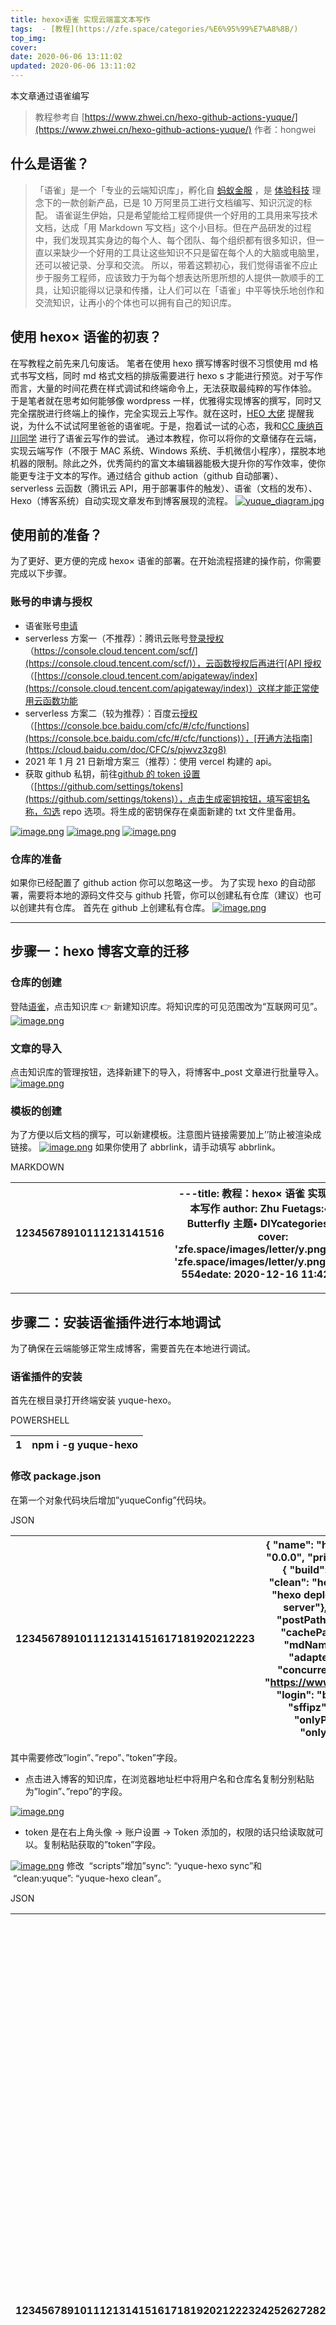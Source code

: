 ```yaml
---
title: hexo×语雀 实现云端富文本写作
tags:  - [教程](https://zfe.space/categories/%E6%95%99%E7%A8%8B/)
top_img:
cover:
date: 2020-06-06 13:11:02
updated: 2020-06-06 13:11:02
---
```


本文章通过语雀编写

> 教程参考自 [https://www.zhwei.cn/hexo-github-actions-yuque/](https://www.zhwei.cn/hexo-github-actions-yuque/)
> 作者：hongwei

## 什么是语雀？

> 「语雀」是一个「专业的云端知识库」，孵化自 [蚂蚁金服](https://www.antfin.com/?deer_tracert_token=cc478126-c93a-459b-a448-dd41de67f2d4) ，是 [体验科技](https://www.yuque.com/yubo/explore/tcaywl?deer_tracert_token=cc478126-c93a-459b-a448-dd41de67f2d4) 理念下的一款创新产品，已是 10 万阿里员工进行文档编写、知识沉淀的标配。
> 语雀诞生伊始，只是希望能给工程师提供一个好用的工具用来写技术文档，达成「用 Markdown 写文档」这个小目标。但在产品研发的过程中，我们发现其实身边的每个人、每个团队、每个组织都有很多知识，但一直以来缺少一个好用的工具让这些知识不只是留在每个人的大脑或电脑里，还可以被记录、分享和交流。
> 所以，带着这颗初心，我们觉得语雀不应止步于服务工程师，应该致力于为每个想表达所思所想的人提供一款顺手的工具，让知识能得以记录和传播，让人们可以在「语雀」中平等快乐地创作和交流知识，让再小的个体也可以拥有自己的知识库。

## 使用 hexo× 语雀的初衷？

在写教程之前先来几句废话。
笔者在使用 hexo 撰写博客时很不习惯使用 md 格式书写文档，同时 md 格式文档的排版需要进行 hexo s 才能进行预览。对于写作而言，大量的时间花费在样式调试和终端命令上，无法获取最纯粹的写作体验。
于是笔者就在思考如何能够像 wordpress 一样，优雅得实现博客的撰写，同时又完全摆脱进行终端上的操作，完全实现云上写作。就在这时，[HEO 大佬](https://blog.zhheo.com/) 提醒我说，为什么不试试阿里爸爸的语雀呢。于是，抱着试一试的心态，我和[CC 康纳百川同学](https://blog.ccknbc.cc/) 进行了语雀云写作的尝试。
通过本教程，你可以将你的文章储存在云端，实现云端写作（不限于 MAC 系统、Windows 系统、手机微信小程序），摆脱本地机器的限制。除此之外，优秀简约的富文本编辑器能极大提升你的写作效率，使你能更专注于文本的写作。通过结合 github action（github 自动部署）、serverless 云函数（腾讯云 API，用于部署事件的触发）、语雀（文档的发布）、Hexo（博客系统）自动实现文章发布到博客展现的流程。
[![yuque_diagram.jpg](https://cdn.nlark.com/yuque/0/2020/jpeg/8391485/1608140651407-830f0a5d-c458-4a02-a12a-dace0324cf07.jpeg#align=left&display=inline&height=171&margin=%5Bobject%20Object%5D&name=yuque_diagram.jpg&originHeight=342&originWidth=1284&size=75855&status=done&style=none&width=642#align=left&display=inline&height=342&margin=%5Bobject%20Object%5D&originHeight=342&originWidth=1284&status=done&style=none&width=1284)](https://cdn.nlark.com/yuque/0/2020/jpeg/8391485/1608140651407-830f0a5d-c458-4a02-a12a-dace0324cf07.jpeg#align=left&display=inline&height=171&margin=%5Bobject%20Object%5D&name=yuque_diagram.jpg&originHeight=342&originWidth=1284&size=75855&status=done&style=none&width=642)

## 使用前的准备？

为了更好、更方便的完成 hexo× 语雀的部署。在开始流程搭建的操作前，你需要完成以下步骤。

### 账号的申请与授权

- 语雀账号[申请](https://www.yuque.com/login?platform=wechat&inviteToken=f6e959505e77f114312173f53ec62f7b2c4ff248e08ed045603ad16d2ecf62ec)
- serverless 方案一（不推荐）：腾讯云账号[登录授权](https://console.cloud.tencent.com/scf/)（[https://console.cloud.tencent.com/scf/](https://console.cloud.tencent.com/scf/)），云函数授权后再进行[API 授权](https://console.cloud.tencent.com/apigateway/index)（[https://console.cloud.tencent.com/apigateway/index](https://console.cloud.tencent.com/apigateway/index)）这样才能正常使用云函数功能
- serverless 方案二（较为推荐）：百度云[授权](https://console.bce.baidu.com/cfc/#/cfc/functions)（[https://console.bce.baidu.com/cfc/#/cfc/functions](https://console.bce.baidu.com/cfc/#/cfc/functions)），[开通方法指南](https://cloud.baidu.com/doc/CFC/s/pjwvz3zg8)
- 2021 年 1 月 21 日新增方案三（推荐）：使用 vercel 构建的 api。
- 获取 github 私钥，前往[github 的 token 设置](https://github.com/settings/tokens)（[https://github.com/settings/tokens](https://github.com/settings/tokens)），点击生成密钥按钮，填写密钥名称，勾选 repo 选项。将生成的密钥保存在桌面新建的 txt 文件里备用。

[![image.png](https://cdn.nlark.com/yuque/0/2020/png/8391485/1608129629797-d1ff130c-137e-4108-b346-b27107848635.png#align=left&display=inline&height=562&margin=%5Bobject%20Object%5D&name=image.png&originHeight=562&originWidth=1264&size=90217&status=done&style=none&width=1264#align=left&display=inline&height=562&margin=%5Bobject%20Object%5D&originHeight=562&originWidth=1264&status=done&style=none&width=1264)](https://cdn.nlark.com/yuque/0/2020/png/8391485/1608129629797-d1ff130c-137e-4108-b346-b27107848635.png#align=left&display=inline&height=562&margin=%5Bobject%20Object%5D&name=image.png&originHeight=562&originWidth=1264&size=90217&status=done&style=none&width=1264)
[![image.png](https://cdn.nlark.com/yuque/0/2020/png/8391485/1608129894558-8142d05c-74fa-4a3e-ba73-bdd37533b797.png#align=left&display=inline&height=437&margin=%5Bobject%20Object%5D&name=image.png&originHeight=437&originWidth=1078&size=63317&status=done&style=none&width=1078#align=left&display=inline&height=437&margin=%5Bobject%20Object%5D&originHeight=437&originWidth=1078&status=done&style=none&width=1078)](https://cdn.nlark.com/yuque/0/2020/png/8391485/1608129894558-8142d05c-74fa-4a3e-ba73-bdd37533b797.png#align=left&display=inline&height=437&margin=%5Bobject%20Object%5D&name=image.png&originHeight=437&originWidth=1078&size=63317&status=done&style=none&width=1078)
[![image.png](https://cdn.nlark.com/yuque/0/2020/png/8391485/1608129954376-28b59063-79f5-40a4-96a1-0ed4f10ce05b.png#align=left&display=inline&height=229&margin=%5Bobject%20Object%5D&name=image.png&originHeight=229&originWidth=1006&size=32842&status=done&style=none&width=1006#align=left&display=inline&height=229&margin=%5Bobject%20Object%5D&originHeight=229&originWidth=1006&status=done&style=none&width=1006)](https://cdn.nlark.com/yuque/0/2020/png/8391485/1608129954376-28b59063-79f5-40a4-96a1-0ed4f10ce05b.png#align=left&display=inline&height=229&margin=%5Bobject%20Object%5D&name=image.png&originHeight=229&originWidth=1006&size=32842&status=done&style=none&width=1006)

### 仓库的准备

如果你已经配置了 github action 你可以忽略这一步。
为了实现 hexo 的自动部署，需要将本地的源码文件交与 github 托管，你可以创建私有仓库（建议）也可以创建共有仓库。
首先在 github 上创建私有仓库。
[![image.png](https://cdn.nlark.com/yuque/0/2020/png/8391485/1608130623269-9a051111-3d85-4694-9c45-e90558fbff18.png#align=left&display=inline&height=401&margin=%5Bobject%20Object%5D&name=image.png&originHeight=401&originWidth=894&size=39478&status=done&style=none&width=894#align=left&display=inline&height=401&margin=%5Bobject%20Object%5D&originHeight=401&originWidth=894&status=done&style=none&width=894)](https://cdn.nlark.com/yuque/0/2020/png/8391485/1608130623269-9a051111-3d85-4694-9c45-e90558fbff18.png#align=left&display=inline&height=401&margin=%5Bobject%20Object%5D&name=image.png&originHeight=401&originWidth=894&size=39478&status=done&style=none&width=894)

---

## 步骤一：hexo 博客文章的迁移

### 仓库的创建

登陆[语雀](https://www.yuque.com/)，点击知识库 👉 新建知识库。将知识库的可见范围改为“互联网可见”。
[![image.png](https://cdn.nlark.com/yuque/0/2020/png/8391485/1608131882653-69d7b88a-caa9-45ff-a7ca-419647791d22.png#align=left&display=inline&height=789&margin=%5Bobject%20Object%5D&name=image.png&originHeight=789&originWidth=1279&size=102336&status=done&style=none&width=1279#align=left&display=inline&height=789&margin=%5Bobject%20Object%5D&originHeight=789&originWidth=1279&status=done&style=none&width=1279)](https://cdn.nlark.com/yuque/0/2020/png/8391485/1608131882653-69d7b88a-caa9-45ff-a7ca-419647791d22.png#align=left&display=inline&height=789&margin=%5Bobject%20Object%5D&name=image.png&originHeight=789&originWidth=1279&size=102336&status=done&style=none&width=1279)

### 文章的导入

点击知识库的管理按钮，选择新建下的导入，将博客中\_post 文章进行批量导入。
[![image.png](https://cdn.nlark.com/yuque/0/2020/png/8391485/1608132157680-32f96698-74a3-45b3-81e6-215ba0115fab.png#align=left&display=inline&height=789&margin=%5Bobject%20Object%5D&name=image.png&originHeight=789&originWidth=1279&size=155092&status=done&style=none&width=1279#align=left&display=inline&height=789&margin=%5Bobject%20Object%5D&originHeight=789&originWidth=1279&status=done&style=none&width=1279)](https://cdn.nlark.com/yuque/0/2020/png/8391485/1608132157680-32f96698-74a3-45b3-81e6-215ba0115fab.png#align=left&display=inline&height=789&margin=%5Bobject%20Object%5D&name=image.png&originHeight=789&originWidth=1279&size=155092&status=done&style=none&width=1279)

### 模板的创建

为了方便以后文档的撰写，可以新建模板。注意图片链接需要加上’’防止被渲染成链接。
[![image.png](https://cdn.nlark.com/yuque/0/2020/png/8391485/1608132265373-09c816b7-bbf8-4a6f-9ea0-012060269c8b.png#align=left&display=inline&height=789&margin=%5Bobject%20Object%5D&name=image.png&originHeight=789&originWidth=1279&size=127438&status=done&style=none&width=1279#align=left&display=inline&height=789&margin=%5Bobject%20Object%5D&originHeight=789&originWidth=1279&status=done&style=none&width=1279)](https://cdn.nlark.com/yuque/0/2020/png/8391485/1608132265373-09c816b7-bbf8-4a6f-9ea0-012060269c8b.png#align=left&display=inline&height=789&margin=%5Bobject%20Object%5D&name=image.png&originHeight=789&originWidth=1279&size=127438&status=done&style=none&width=1279)
如果你使用了 abbrlink，请手动填写 abbrlink。

MARKDOWN

| 12345678910111213141516 | ---title: 教程：hexo× 语雀 实现云端富文本写作 author: Zhu Fuetags:• 教程• Butterfly 主题• DIYcategories:• 教程 cover: 'zfe.space/images/letter/y.png'top_img: 'zfe.space/images/letter/y.png'abbrlink: 554edate: 2020-12-16 11:42:00--- |
| ----------------------- | --------------------------------------------------------------------------------------------------------------------------------------------------------------------------------------------------------------------------------------- |

---

## 步骤二：安装语雀插件进行本地调试

为了确保在云端能够正常生成博客，需要首先在本地进行调试。

### 语雀插件的安装

首先在根目录打开终端安装 yuque-hexo。

POWERSHELL

| 1   | npm i -g yuque-hexo |
| --- | ------------------- |

### 修改 package.json

在第一个对象代码块后增加”yuqueConfig”代码块。

JSON

| 1234567891011121314151617181920212223 | { "name": "hexo-site", "version": "0.0.0", "private": true, "scripts": { "build": "hexo generate", "clean": "hexo clean", "deploy": "hexo deploy", "server": "hexo server"}, "yuqueConfig": { "postPath": "source/\_posts", "cachePath": "yuque.json", "mdNameFormat": "slug", "adapter": "markdown", "concurrency": 5, "baseUrl": "https://www.yuque.com/api/v2", "login": "bingkanuo", "repo": "sffipz", "token": "**********\*\*\***********", "onlyPublished": true, "onlyPublic": true }, |
| ------------------------------------- | ---------------------------------------------------------------------------------------------------------------------------------------------------------------------------------------------------------------------------------------------------------------------------------------------------------------------------------------------------------------------------------------------------------------------------------------------------------------------------------------------- |

其中需要修改”login”、”repo”、”token”字段。

- 点击进入博客的知识库，在浏览器地址栏中将用户名和仓库名复制分别粘贴为”login”、”repo”的字段。

[![image.png](https://cdn.nlark.com/yuque/0/2020/png/8391485/1608133592273-04a6a15f-6c75-44d0-ab1c-7ca737c42d07.png#align=left&display=inline&height=251&margin=%5Bobject%20Object%5D&name=image.png&originHeight=251&originWidth=598&size=23393&status=done&style=none&width=598#align=left&display=inline&height=251&margin=%5Bobject%20Object%5D&originHeight=251&originWidth=598&status=done&style=none&width=598)](https://cdn.nlark.com/yuque/0/2020/png/8391485/1608133592273-04a6a15f-6c75-44d0-ab1c-7ca737c42d07.png#align=left&display=inline&height=251&margin=%5Bobject%20Object%5D&name=image.png&originHeight=251&originWidth=598&size=23393&status=done&style=none&width=598)

- token 是在右上角头像 -> 账户设置 -> Token 添加的，权限的话只给读取就可以。复制粘贴获取的”token”字段。

[![image.png](https://cdn.nlark.com/yuque/0/2020/png/8391485/1608133711645-569d4bb4-3de1-450b-80b6-5cf1ca7060b0.png#align=left&display=inline&height=789&margin=%5Bobject%20Object%5D&name=image.png&originHeight=789&originWidth=1279&size=176577&status=done&style=none&width=1279#align=left&display=inline&height=789&margin=%5Bobject%20Object%5D&originHeight=789&originWidth=1279&status=done&style=none&width=1279)](https://cdn.nlark.com/yuque/0/2020/png/8391485/1608133711645-569d4bb4-3de1-450b-80b6-5cf1ca7060b0.png#align=left&display=inline&height=789&margin=%5Bobject%20Object%5D&name=image.png&originHeight=789&originWidth=1279&size=176577&status=done&style=none&width=1279)
修改  “scripts”增加”sync”: “yuque-hexo sync”和  “clean:yuque”: “yuque-hexo clean”。

JSON

| 1234567891011121314151617181920212223242526272829303132333435363738394041424344454647484950515253545556575859606162636465666768697071727374 | { "name": "hexo-site", "version": "0.0.0", "private": true, "scripts": { "build": "hexo generate", "clean": "hexo clean", "deploy": "hexo deploy", "server": "hexo server", "sync": "yuque-hexo sync", "clean:yuque": "yuque-hexo clean" }, "yuqueConfig": { "postPath": "source/\_posts", "cachePath": "yuque.json", "mdNameFormat": "slug", "adapter": "markdown", "concurrency": 5, "baseUrl": "https://www.yuque.com/api/v2", "login": "bingkanuo", "repo": "sffipz", "token": "**********\*\*\***********", "onlyPublished": true, "onlyPublic": true }, "hexo": { "version": "5.2.0" }, "dependencies": { "yuque-hexo": "^1.6.0", "gulp": "^4.0.2", "gulp-base64": "^0.1.3", "gulp-htmlmin": "^5.0.1", "gulp-tobase64": "^1.1.2", "hexo": "^5.0.0", "hexo-abbrlink": "^2.2.1", "hexo-deployer-git": "^2.1.0", "hexo-generator-archive": "^1.0.0", "hexo-generator-baidu-sitemap": "^0.1.9", "hexo-generator-category": "^1.0.0", "hexo-generator-feed": "^3.0.0", "hexo-generator-index-pin-top": "^0.2.2", "hexo-generator-sitemap": "^2.1.0", "hexo-generator-tag": "^1.0.0", "hexo-helper-live2d": "^3.1.1", "hexo-offline-popup": "^1.0.3", "hexo-renderer-ejs": "^1.0.0", "hexo-renderer-marked": "^3.0.0", "hexo-renderer-pug": "^1.0.0", "hexo-renderer-stylus": "^1.1.0", "hexo-server": "^1.0.0", "hexo-tag-aplayer": "^3.0.4", "hexo-wordcount": "^6.0.1", "live2d-widget-model-unitychan": "^1.0.5", "workbox-build": "^5.1.4" }, "devDependencies": { "@babel/core": "^7.12.3", "@babel/preset-env": "^7.12.1", "del": "^6.0.0", "gulp": "^4.0.2", "gulp-babel": "^8.0.0", "gulp-clean-css": "^4.3.0", "gulp-cli": "^2.3.0", "gulp-html-css-js-base64": "^0.0.4", "gulp-htmlclean": "^2.7.22", "gulp-htmlmin": "^5.0.1", "gulp-imagemin": "^7.1.0", "gulp-imgs-base64": "^1.0.2", "gulp-minify-inline-json": "^1.3.4", "gulp-uglify": "^3.0.2", "gulp-uglify-es": "^2.0.0" }} |
| ------------------------------------------------------------------------------------------------------------------------------------------- | ----------------------------------------------------------------------------------------------------------------------------------------------------------------------------------------------------------------------------------------------------------------------------------------------------------------------------------------------------------------------------------------------------------------------------------------------------------------------------------------------------------------------------------------------------------------------------------------------------------------------------------------------------------------------------------------------------------------------------------------------------------------------------------------------------------------------------------------------------------------------------------------------------------------------------------------------------------------------------------------------------------------------------------------------------------------------------------------------------------------------------------------------------------------------------------------------------------------------------------------------------------------------------------------------------------------------------------------------------------------------------------------------------------------------------------------------------------------------------------------------------------------------------------------------------------------------------------------------------------------------------------------------------------------------------------------------------------------------------------------------------------------------------------------------------------------------------------------------------------------------------------------------- |

### 进行本地调试

添加完成后保存，在执行命令前，请先备份自己的\_post 文件夹，因为语雀的下载操作会覆盖原有的\_post 文件夹。
在终端中输入‘yuque-hexo sync’就会把语雀的文章给下载下来。
然后通过‘hexo g&hexo s’进行调试。
ps：输入‘yuque-hexo clean’就会清除\_post 下的所有文章。
如果存在外挂标签，请确保外挂标签格式的书写规范，否则容易报错。

---

## 步骤三：配置 github action

### 删除主题版本的控制文件

因为在仓库里面再放一个仓库是没法把里面那个仓库 push 到 github 的，只会传一个空文件夹，会导致后期博客成了空白页面，需要把 git clone 的 hexo 主题里的.git 文件夹给删掉。

> 这里只列出了最简单的方法，另外你也可以尝 fork 创建自己主题的方法，这里暂时不予以介绍。

### \*修改 hexo 主题文件中的 meta

以 butterfly 主题为例，
打开主题文件的/themes/butterfly/layout/includes/head.pug。
在 meta(name=”theme-color” content=themeColor)后方添加 meta(name=”referrer” content=”no-referrer”)。
该步骤是确保语雀中的图片可以正常加载。

YAML

| 12  | meta(name="theme-color" content=themeColor)meta(name="referrer" content="no-referrer") |
| --- | -------------------------------------------------------------------------------------- |

### 修改 hexo 的\_config,yml

前往博客的根目录，修改 hexo 的\_config,yml 中关于 develop 的配置。

POWERSHELL

| 123456789 | # Deployment## Docs: [https://hexo.io/docs/deployment.html](https://hexo.io/docs/deployment.html)deploy: type: git repository: github: [https://用户名:保存在 txt 中的密钥@github.com/](https://%E7%94%A8%E6%88%B7%E5%90%8D:%E4%BF%9D%E5%AD%98%E5%9C%A8txt%E4%B8%AD%E7%9A%84%E5%AF%86%E9%92%A5@github.com/)用户名/仓库名.git branch: master #例子：[https://Zfour:**\*\*\***@github.com/Zfour/zfe-2.0.git](https://Zfour:*******@github.com/Zfour/zfe-2.0.git) |
| --------- | -------------------------------------------------------------------------------------------------------------------------------------------------------------------------------------------------------------------------------------------------------------------------------------------------------------------------------------------------------------------------------------------------------------------------------------------------------------- |

> 这里只列出一种简单的方案，其他的有时间再介绍。

### 创建 github action 脚本

在博客根目录下新建.github 文件夹（点不要漏掉了），在该文件夹下新建 workflows 文件夹。
[![image.png](https://cdn.nlark.com/yuque/0/2020/png/8391485/1608135890427-0dc37d9e-8eed-4581-8570-e806b5e4fa1a.png#align=left&display=inline&height=65&margin=%5Bobject%20Object%5D&name=image.png&originHeight=65&originWidth=349&size=4021&status=done&style=none&width=349#align=left&display=inline&height=65&margin=%5Bobject%20Object%5D&originHeight=65&originWidth=349&status=done&style=none&width=349)](https://cdn.nlark.com/yuque/0/2020/png/8391485/1608135890427-0dc37d9e-8eed-4581-8570-e806b5e4fa1a.png#align=left&display=inline&height=65&margin=%5Bobject%20Object%5D&name=image.png&originHeight=65&originWidth=349&size=4021&status=done&style=none&width=349)
在 workflows 文件夹下新建 autodeploy.yml。并填入以下代码。
将**【更新 语雀拉取缓存及文章】**与**【部署】** user.name 和 user.email 后面的“”信息修改为自己的信息，注意对齐。

YAML

| 123456789101112131415161718192021222324252627282930313233343536373839404142434445464748495051525354555657585960616263646566676869 | name: 自动部署# 当有改动推送和语雀发布时，启动 Actionon: [push, repository_dispatch]jobs: deploy: runs-on: ubuntu-latest steps: - name: 检查分支 uses: actions/checkout@v2 with: ref: master #2020 年 10 月后 github 新建仓库默认分支改为 main，注意更改 #但私有仓库貌似还是 master 并没有变 - name: 安装 Node uses: actions/setup-node@v1 with: node-version: "12.x" - name: 安装 Hexo run: | export TZ='Asia/Shanghai' npm install hexo-cli -g #npm install gulp-cli -g #如果你有使用 gulp 的话，打开上面这一行 npm install yuque-hexo -g yuque-hexo clean yuque-hexo sync - name: 更新 语雀拉取缓存及文章 #更新 yuque 拉取的文章到 GitHub 仓库 run: | echo `date +"%Y-%m-%d %H:%M:%S"` begin > time.log git config --global user.email "499984532@qq.com" git config --global user.name "Zfour" git add . git commit -m "Refresh yuque json" -a - name: 推送 语雀拉取缓存及文章 #推送修改后的 yuque json uses: ad-m/github-push-action@master with: github_token: ${{ secrets.GITHUB_TOKEN }}      - name: 缓存 Hexo        uses: actions/cache@v1        id: cache        with:          path: node_modules          key: ${{runner.OS}}-${{hashFiles('**/package-lock.json')}} - name: 安装依赖 if: steps.cache.outputs.cache-hit != 'true' run: | npm install --save - name: 生成静态文件 run: | hexo clean hexo g #gulp #如果你有使用 gulp 的话，打开上面这一行 - name: 部署 run: | git config --global user.name "Zfour" git config --global user.email "499984532@qq.com" hexo deploy |
| --------------------------------------------------------------------------------------------------------------------------------- | -------------------------------------------------------------------------------------------------------------------------------------------------------------------------------------------------------------------------------------------------------------------------------------------------------------------------------------------------------------------------------------------- | ------------------------------------------------------------------------------------------------------------------------------------------------------------------------------------------------------------------------------------------------------- | -------------------------------------------------------------------------------------------------------------------------------------------------------------------------------------------------------------------------------------------------------------------------------------------------------------------------------------------------------------------------------------------------------------------------------------------------------------------------------------------------------------------------------------------------------------------------------------------- | -------------------------------------------- | --------------------------------------------------------------------------------- | --------------------------------------------------------------------------------------------------- |

### 上传博客源码

打开终端输入以下命令，上传你的博客源码到私有源码仓库。

POWERSHELL

| 12345 | git initgit add .git commit -m "first commit"git remote add origin [https://github.com/](https://github.com/)你的用户名/你的私有博客源码仓库名.gitgit push -u origin master |
| ----- | --------------------------------------------------------------------------------------------------------------------------------------------------------------------------- |

### 进行云端调试

上传后你会发现 github action 生效。等待几分钟后，如果打勾，就说明部署成功。如果未打勾请检查出错的步骤。
[![image.png](https://cdn.nlark.com/yuque/0/2020/png/8391485/1608135730791-4f825b33-e38e-489c-a1f5-beb48d6f12b8.png#align=left&display=inline&height=415&margin=%5Bobject%20Object%5D&name=image.png&originHeight=415&originWidth=1247&size=63143&status=done&style=none&width=1247#align=left&display=inline&height=415&margin=%5Bobject%20Object%5D&originHeight=415&originWidth=1247&status=done&style=none&width=1247)](https://cdn.nlark.com/yuque/0/2020/png/8391485/1608135730791-4f825b33-e38e-489c-a1f5-beb48d6f12b8.png#align=left&display=inline&height=415&margin=%5Bobject%20Object%5D&name=image.png&originHeight=415&originWidth=1247&size=63143&status=done&style=none&width=1247)

---

> time.log 文件最近似乎不会自动生成，所有如果 action 不成功，请手动在仓库里新建 time.log

## 步骤四：配置云函数

### vercel 方案（推荐）

为了方便大家调用，我用 python 写了一个 api。
比较蛋疼的是，在仓库里填写 github 的私钥 github 会自动删除私钥。所以我试了好久都没成功。
因此，我直接将 api 设置成了参数传递型的，供大家调用。
api 地址：[https://yuque-vercel-webhook-api.vercel.app/api?](https://yuque-vercel-webhook-api.vercel.app/api)。
当然你也可以[fork 项目](https://github.com/Zfour/yuque_vercel_webhook_api)在 vercel 中自行搭建，将‘[https://yuque-vercel-webhook-api.vercel.app](https://yuque-vercel-webhook-api.vercel.app/api)’更换为你的 app 应用链接。
你需要传递的参数有 token，user，source。

CODE

| 12345678 | [https://yuque-vercel-webhook-api.vercel.app/api?](https://yuque-vercel-webhook-api.vercel.app/api?)token='{填写你的 github 私钥}'&user='{填写你的 github 用户名}'&source='{填写你的 github 仓库地址}'示例：[https://yuque-vercel-webhook-api.vercel.app/api?token='8888888888'&user='Zfour'&source='my-blog-source-file'](https://yuque-vercel-webhook-api.vercel.app/api?token='8888888888'&user='Zfour'&source='my-blog-source-file')将这个 URL 路径作为触发链接，在语雀中进行配置。 |
| -------- | --------------------------------------------------------------------------------------------------------------------------------------------------------------------------------------------------------------------------------------------------------------------------------------------------------------------------------------------------------------------------------------------------------------------------------------------------------------------------------------- |

修改触发链接里的参数项，访问这个链接，如果出现‘This’s OK!’说明配置成功。
复制 URL 路径作为触发链接，在语雀中进行配置。

### 百度云方案（推荐）

#### 新建一个云函数

登陆后，点击创建函数。
[![image.png](https://cdn.nlark.com/yuque/0/2020/png/8391485/1608209744874-c30f39ed-d043-4f9e-8860-01b1c613b533.png#align=left&display=inline&height=695&margin=%5Bobject%20Object%5D&name=image.png&originHeight=695&originWidth=1267&size=63797&status=done&style=none&width=1267#align=left&display=inline&height=695&margin=%5Bobject%20Object%5D&originHeight=695&originWidth=1267&status=done&style=none&width=1267)](https://cdn.nlark.com/yuque/0/2020/png/8391485/1608209744874-c30f39ed-d043-4f9e-8860-01b1c613b533.png#align=left&display=inline&height=695&margin=%5Bobject%20Object%5D&name=image.png&originHeight=695&originWidth=1267&size=63797&status=done&style=none&width=1267)
选择空白函数后，超时设置 10s，运行时选择 python2.7。点击下一步。
[![image.png](https://cdn.nlark.com/yuque/0/2020/png/8391485/1608209894902-f73d7508-d3d2-47bb-9ccf-37343476e9f6.png#align=left&display=inline&height=565&margin=%5Bobject%20Object%5D&name=image.png&originHeight=565&originWidth=1008&size=39647&status=done&style=none&width=1008#align=left&display=inline&height=565&margin=%5Bobject%20Object%5D&originHeight=565&originWidth=1008&status=done&style=none&width=1008)](https://cdn.nlark.com/yuque/0/2020/png/8391485/1608209894902-f73d7508-d3d2-47bb-9ccf-37343476e9f6.png#align=left&display=inline&height=565&margin=%5Bobject%20Object%5D&name=image.png&originHeight=565&originWidth=1008&size=39647&status=done&style=none&width=1008)
选择 HTTP 触发器，URL 路径填’/‘，HTTP 方法填写 POST 和 GET，然后点击提交。
[![image.png](https://cdn.nlark.com/yuque/0/2020/png/8391485/1608209973453-ec970c0f-222a-44c8-95dd-f261df04d197.png#align=left&display=inline&height=542&margin=%5Bobject%20Object%5D&name=image.png&originHeight=542&originWidth=1159&size=59000&status=done&style=none&width=1159#align=left&display=inline&height=542&margin=%5Bobject%20Object%5D&originHeight=542&originWidth=1159&status=done&style=none&width=1159)](https://cdn.nlark.com/yuque/0/2020/png/8391485/1608209973453-ec970c0f-222a-44c8-95dd-f261df04d197.png#align=left&display=inline&height=542&margin=%5Bobject%20Object%5D&name=image.png&originHeight=542&originWidth=1159&size=59000&status=done&style=none&width=1159)
点击函数，选择函数列表，将以下代码粘贴并保存，将用户名，仓库地址改为自己的信息。将保存的私钥进行替换\*\*\*\*，token 字段需要保留。测试代码，当返回”This’s OK!”  且 github action 开始运行则说明成功。
[![image.png](https://cdn.nlark.com/yuque/0/2020/png/8391485/1608210088380-99147f96-6d56-4880-a40d-70aa541838df.png#align=left&display=inline&height=622&margin=%5Bobject%20Object%5D&name=image.png&originHeight=622&originWidth=1170&size=102039&status=done&style=none&width=1170#align=left&display=inline&height=622&margin=%5Bobject%20Object%5D&originHeight=622&originWidth=1170&status=done&style=none&width=1170)](https://cdn.nlark.com/yuque/0/2020/png/8391485/1608210088380-99147f96-6d56-4880-a40d-70aa541838df.png#align=left&display=inline&height=622&margin=%5Bobject%20Object%5D&name=image.png&originHeight=622&originWidth=1170&size=102039&status=done&style=none&width=1170)
[![image.png](https://cdn.nlark.com/yuque/0/2020/png/8391485/1608136819166-2fc0b067-6503-4502-9b4a-3b7dc6df28cb.png#align=left&display=inline&height=443&margin=%5Bobject%20Object%5D&name=image.png&originHeight=443&originWidth=891&size=73191&status=done&style=none&width=891#align=left&display=inline&height=443&margin=%5Bobject%20Object%5D&originHeight=443&originWidth=891&status=done&style=none&width=891)](https://cdn.nlark.com/yuque/0/2020/png/8391485/1608136819166-2fc0b067-6503-4502-9b4a-3b7dc6df28cb.png#align=left&display=inline&height=443&margin=%5Bobject%20Object%5D&name=image.png&originHeight=443&originWidth=891&size=73191&status=done&style=none&width=891)

PYTHON

| 123456789101112131415 | # -_- coding: utf8 -_-import requestsdef handler(event, context): r = requests.post("https://api.github.com/repos/Zfour/my-blog-source-file/dispatches", json = {"event_type": "run-it"}, headers = {"User-Agent":'curl/7.52.1', 'Content-Type': 'application/json', 'Accept': 'application/vnd.github.everest-preview+json', 'Authorization': 'token ********\*\*\*********'}) if r.status_code == 204: return "This's OK!" else: return r.status_code |
| --------------------- | ------------------------------------------------------------------------------------------------------------------------------------------------------------------------------------------------------------------------------------------------------------------------------------------------------------------------------------------------------------------------------------------------------------------------------------------------------- |

复制 URL 路径作为触发链接，在语雀中进行配置。
[![image.png](https://cdn.nlark.com/yuque/0/2020/png/8391485/1608210289194-2911f512-33e4-4e58-951e-71bfc98c10f2.png#align=left&display=inline&height=607&margin=%5Bobject%20Object%5D&name=image.png&originHeight=607&originWidth=1176&size=60789&status=done&style=none&width=1176#align=left&display=inline&height=607&margin=%5Bobject%20Object%5D&originHeight=607&originWidth=1176&status=done&style=none&width=1176)](https://cdn.nlark.com/yuque/0/2020/png/8391485/1608210289194-2911f512-33e4-4e58-951e-71bfc98c10f2.png#align=left&display=inline&height=607&margin=%5Bobject%20Object%5D&name=image.png&originHeight=607&originWidth=1176&size=60789&status=done&style=none&width=1176)

### 腾讯云方案（不推荐，有使用期限）

#### 新建一个云函数

> 腾讯云方案目前有 1 年的使用期限，目前在尝试阿里云方案和 vercel 方案。

登陆后，点击新建按钮。
[![image.png](https://cdn.nlark.com/yuque/0/2020/png/8391485/1608136492669-e83dc779-c0bc-4473-9198-a908be446a95.png#align=left&display=inline&height=312&margin=%5Bobject%20Object%5D&name=image.png&originHeight=312&originWidth=756&size=28760&status=done&style=none&width=756#align=left&display=inline&height=312&margin=%5Bobject%20Object%5D&originHeight=312&originWidth=756&status=done&style=none&width=756)](https://cdn.nlark.com/yuque/0/2020/png/8391485/1608136492669-e83dc779-c0bc-4473-9198-a908be446a95.png#align=left&display=inline&height=312&margin=%5Bobject%20Object%5D&name=image.png&originHeight=312&originWidth=756&size=28760&status=done&style=none&width=756)
填写基本信息。选择运行环境为 python2.7,以空白方式创建。
[![image.png](https://cdn.nlark.com/yuque/0/2020/png/8391485/1608136539676-2c3dbc41-f63b-433e-a192-c9fecc95f120.png#align=left&display=inline&height=422&margin=%5Bobject%20Object%5D&name=image.png&originHeight=422&originWidth=661&size=29288&status=done&style=none&width=661#align=left&display=inline&height=422&margin=%5Bobject%20Object%5D&originHeight=422&originWidth=661&status=done&style=none&width=661)](https://cdn.nlark.com/yuque/0/2020/png/8391485/1608136539676-2c3dbc41-f63b-433e-a192-c9fecc95f120.png#align=left&display=inline&height=422&margin=%5Bobject%20Object%5D&name=image.png&originHeight=422&originWidth=661&size=29288&status=done&style=none&width=661)
填写以下脚本。将用户名，仓库地址改为自己的信息。将保存的私钥进行替换\*\*\*\*，token 字段需要保留。
[![image.png](https://cdn.nlark.com/yuque/0/2020/png/8391485/1608136819166-2fc0b067-6503-4502-9b4a-3b7dc6df28cb.png#align=left&display=inline&height=443&margin=%5Bobject%20Object%5D&name=image.png&originHeight=443&originWidth=891&size=73191&status=done&style=none&width=891#align=left&display=inline&height=443&margin=%5Bobject%20Object%5D&originHeight=443&originWidth=891&status=done&style=none&width=891)](https://cdn.nlark.com/yuque/0/2020/png/8391485/1608136819166-2fc0b067-6503-4502-9b4a-3b7dc6df28cb.png#align=left&display=inline&height=443&margin=%5Bobject%20Object%5D&name=image.png&originHeight=443&originWidth=891&size=73191&status=done&style=none&width=891)

PYTHON

| 123456789101112131415 | # -_- coding: utf8 -_-import requestsdef main_handler(event, context): r = requests.post("https://api.github.com/repos/Zfour/my-blog-source-file/dispatches", json = {"event_type": "run-it"}, headers = {"User-Agent":'curl/7.52.1', 'Content-Type': 'application/json', 'Accept': 'application/vnd.github.everest-preview+json', 'Authorization': 'token ********\*\*\*********'}) if r.status_code == 204: return "This's OK!" else: return r.status_code |
| --------------------- | ------------------------------------------------------------------------------------------------------------------------------------------------------------------------------------------------------------------------------------------------------------------------------------------------------------------------------------------------------------------------------------------------------------------------------------------------------------ |

点击保存并测试，如果返回”This’s OK!”  且 github action 开始运行则说明成功。

#### 新建一个触发条件

点击触发管理，新建触发器。点击提交后复制访问路径。
[![image.png](https://cdn.nlark.com/yuque/0/2020/png/8391485/1608137244171-aa616289-9f33-4fba-a13f-47bfa2379f61.png#align=left&display=inline&height=400&margin=%5Bobject%20Object%5D&name=image.png&originHeight=400&originWidth=730&size=32431&status=done&style=none&width=730#align=left&display=inline&height=400&margin=%5Bobject%20Object%5D&originHeight=400&originWidth=730&status=done&style=none&width=730)](https://cdn.nlark.com/yuque/0/2020/png/8391485/1608137244171-aa616289-9f33-4fba-a13f-47bfa2379f61.png#align=left&display=inline&height=400&margin=%5Bobject%20Object%5D&name=image.png&originHeight=400&originWidth=730&size=32431&status=done&style=none&width=730)
[![image.png](https://cdn.nlark.com/yuque/0/2020/png/8391485/1608137120274-f9338945-a8ac-498c-912a-67d1f2efbfbf.png#align=left&display=inline&height=601&margin=%5Bobject%20Object%5D&name=image.png&originHeight=601&originWidth=927&size=72449&status=done&style=none&width=927#align=left&display=inline&height=601&margin=%5Bobject%20Object%5D&originHeight=601&originWidth=927&status=done&style=none&width=927)](https://cdn.nlark.com/yuque/0/2020/png/8391485/1608137120274-f9338945-a8ac-498c-912a-67d1f2efbfbf.png#align=left&display=inline&height=601&margin=%5Bobject%20Object%5D&name=image.png&originHeight=601&originWidth=927&size=72449&status=done&style=none&width=927)
[![image.png](https://cdn.nlark.com/yuque/0/2020/png/8391485/1608137286087-77efa6ef-bcad-488b-9bb0-3fa28da8b8fd.png#align=left&display=inline&height=486&margin=%5Bobject%20Object%5D&name=image.png&originHeight=486&originWidth=687&size=31801&status=done&style=none&width=687#align=left&display=inline&height=486&margin=%5Bobject%20Object%5D&originHeight=486&originWidth=687&status=done&style=none&width=687)](https://cdn.nlark.com/yuque/0/2020/png/8391485/1608137286087-77efa6ef-bcad-488b-9bb0-3fa28da8b8fd.png#align=left&display=inline&height=486&margin=%5Bobject%20Object%5D&name=image.png&originHeight=486&originWidth=687&size=31801&status=done&style=none&width=687)

---

## 步骤五：配置语雀的 webhook

### 设定触发规则

在知识库中选择设置。
[![image.png](https://cdn.nlark.com/yuque/0/2020/png/8391485/1608137446034-c58307fe-4aff-49c4-94b6-e10c68e163e1.png#align=left&display=inline&height=221&margin=%5Bobject%20Object%5D&name=image.png&originHeight=221&originWidth=300&size=11948&status=done&style=none&width=300#align=left&display=inline&height=221&margin=%5Bobject%20Object%5D&originHeight=221&originWidth=300&status=done&style=none&width=300)](https://cdn.nlark.com/yuque/0/2020/png/8391485/1608137446034-c58307fe-4aff-49c4-94b6-e10c68e163e1.png#align=left&display=inline&height=221&margin=%5Bobject%20Object%5D&name=image.png&originHeight=221&originWidth=300&size=11948&status=done&style=none&width=300)
设定触发规则。粘贴在云函数处获取的访问路径（腾讯云）或 URL 链接（百度云）。
[![image.png](https://cdn.nlark.com/yuque/0/2020/png/8391485/1608137516162-582733c2-8201-40c9-9125-3b972bf7b218.png#align=left&display=inline&height=559&margin=%5Bobject%20Object%5D&name=image.png&originHeight=559&originWidth=1134&size=54956&status=done&style=none&width=1134#align=left&display=inline&height=559&margin=%5Bobject%20Object%5D&originHeight=559&originWidth=1134&status=done&style=none&width=1134)](https://cdn.nlark.com/yuque/0/2020/png/8391485/1608137516162-582733c2-8201-40c9-9125-3b972bf7b218.png#align=left&display=inline&height=559&margin=%5Bobject%20Object%5D&name=image.png&originHeight=559&originWidth=1134&size=54956&status=done&style=none&width=1134)
设置完毕后，你可以尝试发布一篇文章进行测试。如果 github action 执行则说明配置成功。
具体的样式测试请参考[CC 的部落格](https://blog.ccknbc.cc/posts/special-test-article/)
